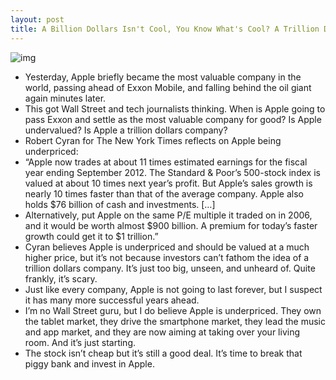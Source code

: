 ```yaml
---
layout: post
title: A Billion Dollars Isn't Cool, You Know What's Cool? A Trillion Dollars
---
```

![img](http://media.idownloadblog.com/wp-content/uploads/2010/10/Apple-Money.jpg)
* Yesterday, Apple briefly became the most valuable company in the world, passing ahead of Exxon Mobile, and falling behind the oil giant again minutes later.
* This got Wall Street and tech journalists thinking. When is Apple going to pass Exxon and settle as the most valuable company for good? Is Apple undervalued? Is Apple a trillion dollars company?
* Robert Cyran for The New York Times reflects on Apple being underpriced:
* “Apple now trades at about 11 times estimated earnings for the fiscal year ending September 2012. The Standard & Poor’s 500-stock index is valued at about 10 times next year’s profit. But Apple’s sales growth is nearly 10 times faster than that of the average company. Apple also holds $76 billion of cash and investments. […]
* Alternatively, put Apple on the same P/E multiple it traded on in 2006, and it would be worth almost $900 billion. A premium for today’s faster growth could get it to $1 trillion.”
* Cyran believes Apple is underpriced and should be valued at a much higher price, but it’s not because investors can’t fathom the idea of a trillion dollars company. It’s just too big, unseen, and unheard of. Quite frankly, it’s scary.
* Just like every company, Apple is not going to last forever, but I suspect it has many more successful years ahead.
* I’m no Wall Street guru, but I do believe Apple is underpriced. They own the tablet market, they drive the smartphone market, they lead the music and app market, and they are now aiming at taking over your living room. And it’s just starting.
* The stock isn’t cheap but it’s still a good deal. It’s time to break that piggy bank and invest in Apple.


